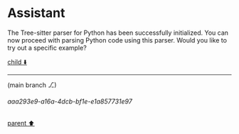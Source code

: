 # Assistant

The Tree-sitter parser for Python has been successfully initialized. You can now proceed with parsing Python code using this parser. Would you like to try out a specific example?

[child ⬇️](#aaa293e9-a16a-4dcb-bf1e-e1a857731e97)

---

(main branch ⎇)
###### aaa293e9-a16a-4dcb-bf1e-e1a857731e97
[parent ⬆️](#133fb8b4-7853-4484-b203-3efbc6ed24b1)
